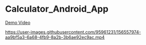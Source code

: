 # Calculator_Android_App


[Demo Video](https://youtu.be/DHcJEDcU8Mo)


https://user-images.githubusercontent.com/95961231/156557974-aa9bf5a3-6a68-4fb9-8a2b-3b6ae92ec9ac.mp4

